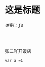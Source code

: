 # 这是标题
###### <kbd>类别：*js*</kbd>
<br>
<p>张二吖开饭店</p>
<pre><code class="language-js">var a =1
</code></pre>
